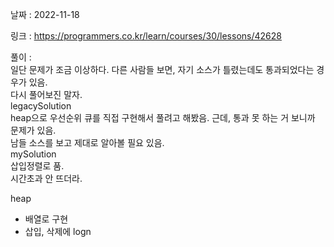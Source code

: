 날짜 : 2022-11-18  
  
링크 : https://programmers.co.kr/learn/courses/30/lessons/42628  
  
풀이 :  
일단 문제가 조금 이상하다. 다른 사람들 보면, 자기 소스가 틀렸는데도 통과되었다는 경우가 있음.  
다시 풀어보진 말자.  
legacySolution  
 heap으로 우선순위 큐를 직접 구현해서 풀려고 해봤음. 근데, 통과 못 하는 거 보니까 문제가 있음.  
 남들 소스를 보고 제대로 알아볼 필요 있음.  
mySolution  
 삽입정렬로 품.  
 시간초과 안 뜨더라.  
  
  
heap  
- 배열로 구현
- 삽입, 삭제에 logn
